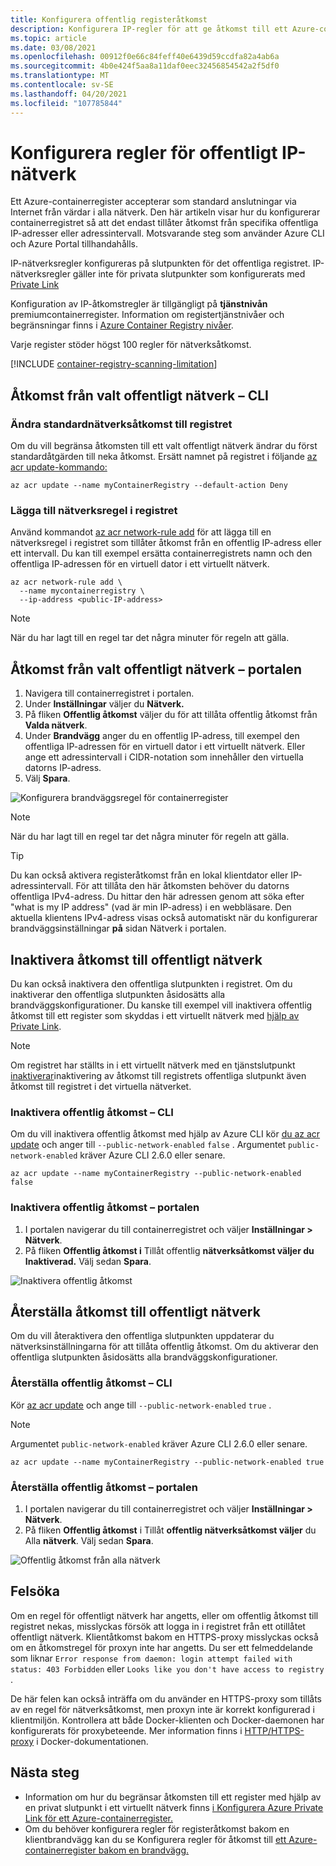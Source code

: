 ```yaml
---
title: Konfigurera offentlig registeråtkomst
description: Konfigurera IP-regler för att ge åtkomst till ett Azure-containerregister från valda offentliga IP-adresser eller adressintervall.
ms.topic: article
ms.date: 03/08/2021
ms.openlocfilehash: 00912f0e66c84feff40e6439d59ccdfa82a4ab6a
ms.sourcegitcommit: 4b0e424f5aa8a11daf0eec32456854542a2f5df0
ms.translationtype: MT
ms.contentlocale: sv-SE
ms.lasthandoff: 04/20/2021
ms.locfileid: "107785844"
---
```

# <a name="configure-public-ip-network-rules"></a>Konfigurera regler för offentligt IP-nätverk

Ett Azure-containerregister accepterar som standard anslutningar via Internet från värdar i alla nätverk. Den här artikeln visar hur du konfigurerar containerregistret så att det endast tillåter åtkomst från specifika offentliga IP-adresser eller adressintervall. Motsvarande steg som använder Azure CLI och Azure Portal tillhandahålls.

IP-nätverksregler konfigureras på slutpunkten för det offentliga registret. IP-nätverksregler gäller inte för privata slutpunkter som konfigurerats med [Private Link](container-registry-private-link.md)

Konfiguration av IP-åtkomstregler är tillgängligt på **tjänstnivån** premiumcontainerregister. Information om registertjänstnivåer och begränsningar finns i [Azure Container Registry nivåer](container-registry-skus.md).

Varje register stöder högst 100 regler för nätverksåtkomst.

[!INCLUDE [container-registry-scanning-limitation](../../includes/container-registry-scanning-limitation.md)]

## <a name="access-from-selected-public-network---cli"></a>Åtkomst från valt offentligt nätverk – CLI

### <a name="change-default-network-access-to-registry"></a>Ändra standardnätverksåtkomst till registret

Om du vill begränsa åtkomsten till ett valt offentligt nätverk ändrar du först standardåtgärden till neka åtkomst. Ersätt namnet på registret i följande [az acr update-kommando:][az-acr-update]

```azurecli
az acr update --name myContainerRegistry --default-action Deny
```

### <a name="add-network-rule-to-registry"></a>Lägga till nätverksregel i registret

Använd kommandot [az acr network-rule add][az-acr-network-rule-add] för att lägga till en nätverksregel i registret som tillåter åtkomst från en offentlig IP-adress eller ett intervall. Du kan till exempel ersätta containerregistrets namn och den offentliga IP-adressen för en virtuell dator i ett virtuellt nätverk.

```azurecli
az acr network-rule add \
  --name mycontainerregistry \
  --ip-address <public-IP-address>
```

> [!NOTE]
> När du har lagt till en regel tar det några minuter för regeln att gälla.

## <a name="access-from-selected-public-network---portal"></a>Åtkomst från valt offentligt nätverk – portalen

1. Navigera till containerregistret i portalen.
1. Under **Inställningar** väljer du **Nätverk.**
1. På fliken **Offentlig åtkomst** väljer du för att tillåta offentlig åtkomst från **Valda nätverk**.
1. Under **Brandvägg** anger du en offentlig IP-adress, till exempel den offentliga IP-adressen för en virtuell dator i ett virtuellt nätverk. Eller ange ett adressintervall i CIDR-notation som innehåller den virtuella datorns IP-adress.
1. Välj **Spara**.

![Konfigurera brandväggsregel för containerregister][acr-access-selected-networks]

> [!NOTE]
> När du har lagt till en regel tar det några minuter för regeln att gälla.

> [!TIP]
> Du kan också aktivera registeråtkomst från en lokal klientdator eller IP-adressintervall. För att tillåta den här åtkomsten behöver du datorns offentliga IPv4-adress. Du hittar den här adressen genom att söka efter "what is my IP address" (vad är min IP-adress) i en webbläsare. Den aktuella klientens IPv4-adress visas också automatiskt när du konfigurerar brandväggsinställningar **på** sidan Nätverk i portalen.

## <a name="disable-public-network-access"></a>Inaktivera åtkomst till offentligt nätverk

Du kan också inaktivera den offentliga slutpunkten i registret. Om du inaktiverar den offentliga slutpunkten åsidosätts alla brandväggskonfigurationer. Du kanske till exempel vill inaktivera offentlig åtkomst till ett register som skyddas i ett virtuellt nätverk med [hjälp av Private Link](container-registry-private-link.md).

> [!NOTE]
> Om registret har ställts in i ett virtuellt nätverk med en tjänstslutpunkt [inaktiverar](container-registry-vnet.md)inaktivering av åtkomst till registrets offentliga slutpunkt även åtkomst till registret i det virtuella nätverket.

### <a name="disable-public-access---cli"></a>Inaktivera offentlig åtkomst – CLI

Om du vill inaktivera offentlig åtkomst med hjälp av Azure CLI kör [du az acr update][az-acr-update] och anger till `--public-network-enabled` `false` . Argumentet `public-network-enabled` kräver Azure CLI 2.6.0 eller senare. 

```azurecli
az acr update --name myContainerRegistry --public-network-enabled false
```

### <a name="disable-public-access---portal"></a>Inaktivera offentlig åtkomst – portalen

1. I portalen navigerar du till containerregistret och väljer **Inställningar > Nätverk**.
1. På fliken **Offentlig åtkomst i** Tillåt offentlig **nätverksåtkomst väljer du** **Inaktiverad.** Välj sedan **Spara**.

![Inaktivera offentlig åtkomst][acr-access-disabled]


## <a name="restore-public-network-access"></a>Återställa åtkomst till offentligt nätverk

Om du vill återaktivera den offentliga slutpunkten uppdaterar du nätverksinställningarna för att tillåta offentlig åtkomst. Om du aktiverar den offentliga slutpunkten åsidosätts alla brandväggskonfigurationer. 

### <a name="restore-public-access---cli"></a>Återställa offentlig åtkomst – CLI

Kör [az acr update][az-acr-update] och ange till `--public-network-enabled` `true` . 

> [!NOTE]
> Argumentet `public-network-enabled` kräver Azure CLI 2.6.0 eller senare. 

```azurecli
az acr update --name myContainerRegistry --public-network-enabled true
```

### <a name="restore-public-access---portal"></a>Återställa offentlig åtkomst – portalen

1. I portalen navigerar du till containerregistret och väljer **Inställningar > Nätverk**.
1. På fliken **Offentlig åtkomst** i Tillåt **offentlig nätverksåtkomst väljer** du Alla **nätverk**. Välj sedan **Spara**.

![Offentlig åtkomst från alla nätverk][acr-access-all-networks]

## <a name="troubleshoot"></a>Felsöka

Om en regel för offentligt nätverk har angetts, eller om offentlig åtkomst till registret nekas, misslyckas försök att logga in i registret från ett otillåtet offentligt nätverk. Klientåtkomst bakom en HTTPS-proxy misslyckas också om en åtkomstregel för proxyn inte har angetts. Du ser ett felmeddelande som liknar `Error response from daemon: login attempt failed with status: 403 Forbidden` eller `Looks like you don't have access to registry` .

De här felen kan också inträffa om du använder en HTTPS-proxy som tillåts av en regel för nätverksåtkomst, men proxyn inte är korrekt konfigurerad i klientmiljön. Kontrollera att både Docker-klienten och Docker-daemonen har konfigurerats för proxybeteende. Mer information finns i [HTTP/HTTPS-proxy](https://docs.docker.com/config/daemon/systemd/#httphttps-proxy) i Docker-dokumentationen.


## <a name="next-steps"></a>Nästa steg

* Information om hur du begränsar åtkomsten till ett register med hjälp av en privat slutpunkt i ett virtuellt nätverk finns [i Konfigurera Azure Private Link för ett Azure-containerregister.](container-registry-private-link.md)
* Om du behöver konfigurera regler för registeråtkomst bakom en klientbrandvägg kan du se Konfigurera regler för åtkomst till [ett Azure-containerregister bakom en brandvägg.](container-registry-firewall-access-rules.md)

[az-acr-login]: /cli/azure/acr#az_acr_login
[az-acr-network-rule-add]: /cli/azure/acr/network-rule/#az_acr_network_rule_add
[az-acr-network-rule-remove]: /cli/azure/acr/network-rule/#az_acr_network_rule_remove
[az-acr-network-rule-list]: /cli/azure/acr/network-rule/#az_acr_network_rule_list
[az-acr-run]: /cli/azure/acr#az_acr_run
[az-acr-update]: /cli/azure/acr#az_acr_update
[quickstart-portal]: container-registry-get-started-portal.md
[quickstart-cli]: container-registry-get-started-azure-cli.md
[azure-portal]: https://portal.azure.com

[acr-access-selected-networks]: ./media/container-registry-access-selected-networks/acr-access-selected-networks.png
[acr-access-disabled]: ./media/container-registry-access-selected-networks/acr-access-disabled.png
[acr-access-all-networks]: ./media/container-registry-access-selected-networks/acr-access-all-networks.png

